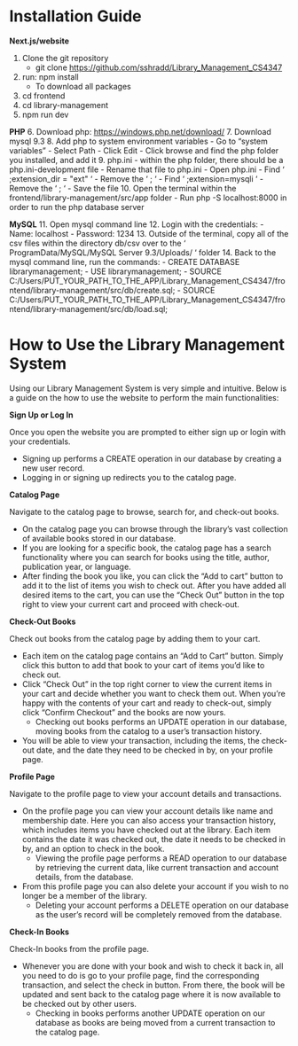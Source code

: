 # Installation Guide
**Next.js/website**
1. Clone the git repository
    - git clone https://github.com/sshradd/Library_Management_CS4347
2. run: npm install
    - To download all packages
3. cd frontend
4. cd library-management
5. npm run dev

**PHP**
6. Download php: https://windows.php.net/download/
7. Download mysql 9.3
8. Add php to system environment variables
    - Go to “system variables”
    - Select Path
    - Click Edit
    - Click browse and find the php folder you installed, and add it
9. php.ini
    - within the php folder, there should be a php.ini-development file
    - Rename that file to php.ini
    -  Open php.ini
    - Find ‘ ;extension_dir = "ext" ‘
    - Remove the ‘ ; ‘
    - Find ‘ ;extension=mysqli ‘
    - Remove the ‘ ; ‘
    - Save the file
10. Open the terminal within the frontend/library-management/src/app folder
    - Run php -S localhost:8000 in order to run the php database server

**MySQL**
11. Open mysql command line
12. Login with the credentials:
    - Name: localhost
    - Password: 1234
13. Outside of the terminal, copy all of the csv files within the directory db/csv over to the ‘ ProgramData/MySQL/MySQL Server 9.3/Uploads/ ‘ folder
14. Back to the mysql command line, run the commands:
    - CREATE DATABASE librarymanagement;
    - USE librarymanagement;
    - SOURCE C:/Users/PUT_YOUR_PATH_TO_THE_APP/Library_Management_CS4347/frontend/library-management/src/db/create.sql;
    - SOURCE C:/Users/PUT_YOUR_PATH_TO_THE_APP/Library_Management_CS4347/frontend/library-management/src/db/load.sql;









# How to Use the Library Management System

Using our Library Management System is very simple and intuitive. Below is a guide on the how to use the website to perform the main functionalities:

**Sign Up or Log In**

Once you open the website you are prompted to either sign up or login with your credentials. 

- Signing up performs a CREATE operation in our database by creating a new user record.
- Logging in or signing up redirects you to the catalog page.

**Catalog Page**

Navigate to the catalog page to browse, search for, and check-out books. 

- On the catalog page you can browse through the library’s vast collection of available books stored in our database. 
- If you are looking for a specific book, the catalog page has a search functionality where you can search for books using the title, author, publication year, or language. 
- After finding the book you like, you can click the “Add to cart” button to add it to the list of items you wish to check out. After you have added all desired items to the cart, you can use the “Check Out” button in the top right to view your current cart and proceed with check-out. 

**Check-Out Books**

Check out books from the catalog page by adding them to your cart.

- Each item on the catalog page contains an “Add to Cart” button. Simply click this button to add that book to your cart of items you’d like to check out.
- Click “Check Out” in the top right corner to view the current items in your cart and decide whether you want to check them out. When you’re happy with the contents of your cart and ready to check-out, simply click “Confirm Checkout” and the books are now yours. 
    - Checking out books performs an UPDATE operation in our database, moving books from the catalog to a user’s transaction history.
- You will be able to view your transaction, including the items, the check-out date, and the date they need to be checked in by, on your profile page. 

**Profile Page**

Navigate to the profile page to view your account details and transactions.

- On the profile page you can view your account details like name and membership date. Here you can also access your transaction history, which includes items you have checked out at the library. Each item contains the date it was checked out, the date it needs to be checked in by, and an option to check in the book.
    - Viewing the profile page performs a READ operation to our database by retrieving the current data, like current transaction and account details, from the database. 
- From this profile page you can also delete your account if you wish to no longer be a member of the library.
    - Deleting your account performs a DELETE operation on our database as the user’s record will be completely removed from the database.

**Check-In Books**

Check-In books from the profile page.

- Whenever you are done with your book and wish to check it back in, all you need to do is go to your profile page, find the corresponding transaction, and select the check in button. From there, the book will be updated and sent back to the catalog page where it is now available to be checked out by other users. 
    - Checking in books performs another UPDATE operation on our database as books are being moved from a current transaction to the catalog page. 
